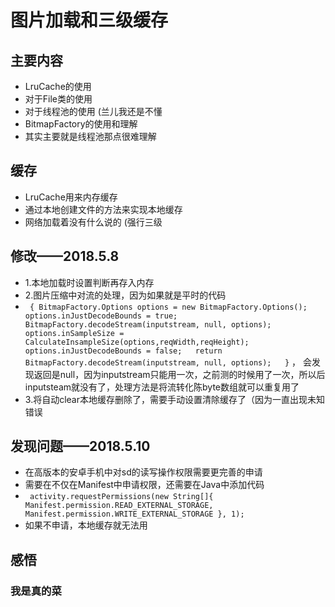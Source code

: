 # 图片加载和三级缓存
## 主要内容
- LruCache的使用
- 对于File类的使用
- 对于线程池的使用 (兰儿我还是不懂
- BitmapFactory的使用和理解
- 其实主要就是线程池那点很难理解
## 缓存
- LruCache用来内存缓存
- 通过本地创建文件的方法来实现本地缓存
- 网络加载着没有什么说的 (强行三级
## 修改——2018.5.8
- 1.本地加载时设置判断再存入内存
- 2.图片压缩中对流的处理，因为如果就是平时的代码 
-    ` {
        BitmapFactory.Options options = new BitmapFactory.Options();  
        options.inJustDecodeBounds = true;  
        BitmapFactory.decodeStream(inputstream, null, options);  
        options.inSampleSize = CalculateInsampleSize(options,reqWidth,reqHeight);
        options.inJustDecodeBounds = false;  
       return BitmapFactory.decodeStream(inputstream, null, options);  
        }`
   ， 会发现返回是null，因为inputstream只能用一次，之前测的时候用了一次，所以后inputsteam就没有了，处理方法是将流转化陈byte数组就可以重复用了
- 3.将自动clear本地缓存删除了，需要手动设置清除缓存了（因为一直出现未知错误    
## 发现问题——2018.5.10
- 在高版本的安卓手机中对sd的读写操作权限需要更完善的申请
- 需要在不仅在Manifest中申请权限，还需要在Java中添加代码
- ` activity.requestPermissions(new String[]{
                    Manifest.permission.READ_EXTERNAL_STORAGE,
                    Manifest.permission.WRITE_EXTERNAL_STORAGE
            }, 1);`
- 如果不申请，本地缓存就无法用
## 感悟
### 我是真的菜
